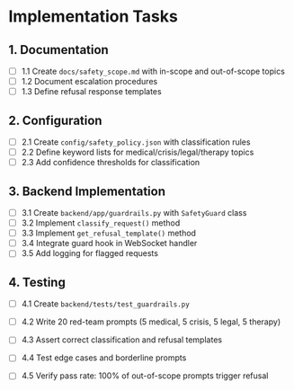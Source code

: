 # Implementation Tasks

## 1. Documentation
- [ ] 1.1 Create `docs/safety_scope.md` with in-scope and out-of-scope topics
- [ ] 1.2 Document escalation procedures
- [ ] 1.3 Define refusal response templates

## 2. Configuration
- [ ] 2.1 Create `config/safety_policy.json` with classification rules
- [ ] 2.2 Define keyword lists for medical/crisis/legal/therapy topics
- [ ] 2.3 Add confidence thresholds for classification

## 3. Backend Implementation
- [ ] 3.1 Create `backend/app/guardrails.py` with `SafetyGuard` class
- [ ] 3.2 Implement `classify_request()` method
- [ ] 3.3 Implement `get_refusal_template()` method
- [ ] 3.4 Integrate guard hook in WebSocket handler
- [ ] 3.5 Add logging for flagged requests

## 4. Testing
- [ ] 4.1 Create `backend/tests/test_guardrails.py`
- [ ] 4.2 Write 20 red-team prompts (5 medical, 5 crisis, 5 legal, 5 therapy)
- [ ] 4.3 Assert correct classification and refusal templates
- [ ] 4.4 Test edge cases and borderline prompts
- [ ] 4.5 Verify pass rate: 100% of out-of-scope prompts trigger refusal

